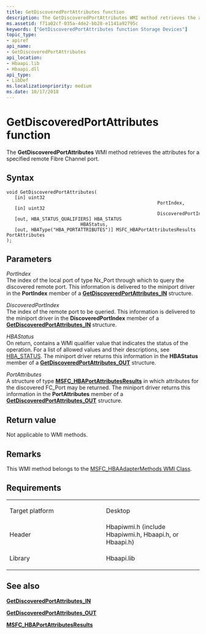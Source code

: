 ```yaml
---
title: GetDiscoveredPortAttributes function
description: The GetDiscoveredPortAttributes WMI method retrieves the attributes for a specified remote Fibre Channel port.
ms.assetid: f71a02cf-035a-4de2-bb28-e1141a92795c
keywords: ["GetDiscoveredPortAttributes function Storage Devices"]
topic_type:
- apiref
api_name:
- GetDiscoveredPortAttributes
api_location:
- Hbaapi.lib
- Hbaapi.dll
api_type:
- LibDef
ms.localizationpriority: medium
ms.date: 10/17/2018
---
```


# GetDiscoveredPortAttributes function


The **GetDiscoveredPortAttributes** WMI method retrieves the attributes for a specified remote Fibre Channel port.

Syntax
------

```ManagedCPlusPlus
void GetDiscoveredPortAttributes(
   [in] uint32                                                        PortIndex,
   [in] uint32                                                        DiscoveredPortIndex,
   [out, HBA_STATUS_QUALIFIERS] HBA_STATUS                            HBAStatus,
   [out, HBAType("HBA_PORTATTRIBUTES")] MSFC_HBAPortAttributesResults PortAttributes
);
```

Parameters
----------

*PortIndex*   
The index of the local port of type Nx\_Port through which to query the discovered remote port. This information is delivered to the miniport driver in the **PortIndex** member of a [**GetDiscoveredPortAttributes\_IN**](https://msdn.microsoft.com/library/windows/hardware/ff553927) structure.

*DiscoveredPortIndex*   
The index of the remote port to be queried. This information is delivered to the miniport driver in the **DiscoveredPortIndex** member of a [**GetDiscoveredPortAttributes\_IN**](https://msdn.microsoft.com/library/windows/hardware/ff553927) structure.

*HBAStatus*   
On return, contains a WMI qualifier value that indicates the status of the operation. For a list of allowed values and their descriptions, see [HBA\_STATUS](hba-status.md). The miniport driver returns this information in the **HBAStatus** member of a [**GetDiscoveredPortAttributes\_OUT**](https://msdn.microsoft.com/library/windows/hardware/ff553930) structure.

*PortAttributes*   
A structure of type [**MSFC\_HBAPortAttributesResults**](https://msdn.microsoft.com/library/windows/hardware/ff562510) in which attributes for the discovered FC\_Port may be returned. The miniport driver returns this information in the **PortAttributes** member of a [**GetDiscoveredPortAttributes\_OUT**](https://msdn.microsoft.com/library/windows/hardware/ff553930) structure.

Return value
------------

Not applicable to WMI methods.

Remarks
-------

This WMI method belongs to the [MSFC\_HBAAdapterMethods WMI Class](msfc-hbaadaptermethods-wmi-class.md).

Requirements
------------

<table>
<colgroup>
<col width="50%" />
<col width="50%" />
</colgroup>
<tbody>
<tr class="odd">
<td align="left"><p>Target platform</p></td>
<td align="left">Desktop</td>
</tr>
<tr class="even">
<td align="left"><p>Header</p></td>
<td align="left">Hbapiwmi.h (include Hbapiwmi.h, Hbaapi.h, or Hbaapi.h)</td>
</tr>
<tr class="odd">
<td align="left"><p>Library</p></td>
<td align="left">Hbaapi.lib</td>
</tr>
</tbody>
</table>

## <span id="see_also"></span>See also


[**GetDiscoveredPortAttributes\_IN**](https://msdn.microsoft.com/library/windows/hardware/ff553927)

[**GetDiscoveredPortAttributes\_OUT**](https://msdn.microsoft.com/library/windows/hardware/ff553930)

[**MSFC\_HBAPortAttributesResults**](https://msdn.microsoft.com/library/windows/hardware/ff562510)

 

 






